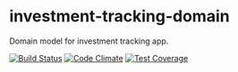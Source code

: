 # investment-tracking-domain
Domain model for investment tracking app.

[![Build Status](https://travis-ci.org/thiagorp/investment-tracking-domain.svg?branch=master)](https://travis-ci.org/thiagorp/investment-tracking-domain) [![Code Climate](https://codeclimate.com/github/thiagorp/investment-tracking-domain/badges/gpa.svg)](https://codeclimate.com/github/thiagorp/investment-tracking-domain) [![Test Coverage](https://codeclimate.com/github/thiagorp/investment-tracking-domain/badges/coverage.svg)](https://codeclimate.com/github/thiagorp/investment-tracking-domain/coverage)
